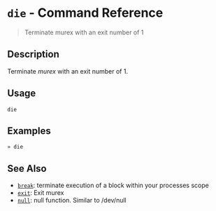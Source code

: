 # `die` - Command Reference

> Terminate murex with an exit number of 1

## Description

Terminate _murex_ with an exit number of 1.

## Usage

    die

## Examples

    » die

## See Also

* [`break`](../commands/break.md):
  terminate execution of a block within your processes scope
* [`exit`](../commands/exit.md):
  Exit murex
* [`null`](../commands/devnull.md):
  null function. Similar to /dev/null